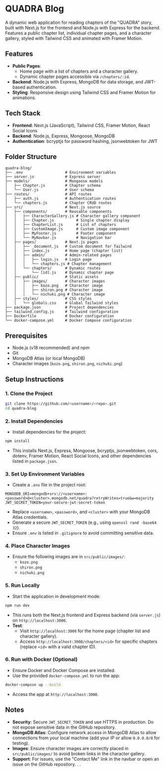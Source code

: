 # QUADRA Blog

A dynamic web application for reading chapters of the "QUADRA" story, built with Next.js for the frontend and Node.js with Express for the backend. Features a public chapter list, individual chapter pages, and a character gallery, styled with Tailwind CSS and animated with Framer Motion.

## Features
- **Public Pages**:
  - Home page with a list of chapters and a character gallery.
  - Dynamic chapter pages accessible via `/chapters/:id`.
- **Backend**: Node.js with Express, MongoDB for data storage, and JWT-based authentication.
- **Styling**: Responsive design using Tailwind CSS and Framer Motion for animations.

## Tech Stack
- **Frontend**: Next.js (JavaScript), Tailwind CSS, Framer Motion, React Social Icons
- **Backend**: Node.js, Express, Mongoose, MongoDB
- **Authentication**: bcryptjs for password hashing, jsonwebtoken for JWT

## Folder Structure
```
quadra-blog/
├── .env                   # Environment variables
├── server.js              # Express server
├── models/                # Mongoose models
│   ├── Chapter.js         # Chapter schema
│   └── User.js            # User schema
├── routes/                # API routes
│   ├── auth.js            # Authentication routes
│   └── chapters.js        # Chapter CRUD routes
├── src/                   # Next.js source
│   ├── components/        # Reusable components
│   │   ├── CharacterGallery.js # Character gallery component
│   │   ├── Chapter.js          # Single chapter display
│   │   ├── ChapterList.js      # List of chapters
│   │   ├── CustomImage.js      # Custom image component
│   │   ├── MyFooter.js         # Footer component
│   │   └── MyNavbar.js         # Navigation bar
│   ├── pages/             # Next.js pages
│   │   ├── _document.js   # Custom document for Tailwind
│   │   ├── index.js       # Home page (chapter list)
│   │   ├── admin/         # Admin-related pages
│   │   │   ├── login.js   # Login page
│   │   │   └── chapters.js # Chapter management
│   │   └── chapters/      # Dynamic routes
│   │       └── [id].js    # Dynamic chapter page
│   ├── public/            # Static assets
│   │   ├── images/        # Character images
│   │   │   ├── kozo.png   # Character image
│   │   │   ├── shiron.png # Character image
│   │   │   └── nichuki.png # Character image
│   ├── styles/            # CSS styles
│   │   └── globals.css    # Global Tailwind styles
├── package.json           # Project dependencies
├── tailwind.config.js     # Tailwind configuration
├── Dockerfile             # Docker configuration
└── docker-compose.yml     # Docker Compose configuration
```

## Prerequisites
- Node.js (v18 recommended) and npm
- Git
- MongoDB Atlas (or local MongoDB)
- Character images (`kozo.png`, `shiron.png`, `nichuki.png`)

## Setup Instructions

### 1. Clone the Project
```bash
git clone https://github.com/<username>/<repo>.git
cd quadra-blog
```

### 2. Install Dependencies
- Install dependencies for the project:
```bash
npm install
```
- This installs Next.js, Express, Mongoose, bcryptjs, jsonwebtoken, cors, dotenv, Framer Motion, React Social Icons, and other dependencies listed in `package.json`.

### 3. Set Up Environment Variables
- Create a `.env` file in the project root:
```env
MONGODB_URI=mongodb+srv://<username>:<password>@<cluster>.mongodb.net/quadra?retryWrites=true&w=majority
JWT_SECRET_TOKEN=your-secure-jwt-secret-token
```
- Replace `<username>`, `<password>`, and `<cluster>` with your MongoDB Atlas credentials.
- Generate a secure `JWT_SECRET_TOKEN` (e.g., using `openssl rand -base64 32`).
- Ensure `.env` is listed in `.gitignore` to avoid committing sensitive data.

### 4. Place Character Images
- Ensure the following images are in `src/public/images/`:
  - `kozo.png`
  - `shiron.png`
  - `nichuki.png`

### 5. Run Locally
- Start the application in development mode:
```bash
npm run dev
```
- This runs both the Next.js frontend and Express backend (via `server.js`) on `http://localhost:3000`.
- **Test**:
  - Visit `http://localhost:3000` for the home page (chapter list and character gallery).
  - Access `http://localhost:3000/chapters/<id>` for specific chapters (replace `<id>` with a valid chapter ID).

### 6. Run with Docker (Optional)
- Ensure Docker and Docker Compose are installed.
- Use the provided `docker-compose.yml` to run the app:
```bash
docker-compose up --build
```
- Access the app at `http://localhost:3000`.

## Notes
- **Security**: Secure `JWT_SECRET_TOKEN` and use HTTPS in production. Do not expose sensitive data in the GitHub repository.
- **MongoDB Atlas**: Configure network access in MongoDB Atlas to allow connections from your local machine (add your IP or allow `0.0.0.0/0` for testing).
- **Images**: Ensure character images are correctly placed in `src/public/images/` to avoid broken links in the character gallery.
- **Support**: For issues, use the "Contact Me" link in the navbar or open an issue on the GitHub repository. . .